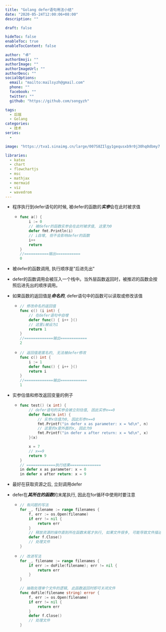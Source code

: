 ```yaml
---
title: "Golang defer语句用法小结"
date: "2020-05-24T12:00:06+08:00"
description: ""

draft: false

hideToc: false
enableToc: true
enableTocContent: false

author: "卓"
authorEmoji: ""
authorImage: ""
authorImageUrl: ""
authorDesc: ""
socialOptions:
  email: "mailto:mailsyzh@gmail.com"
  phone: ""
  facebook: ""
  twitter: ""
  github: "https://github.com/songyzh"

tags:
  - 后端
  - Golang
categories:
  - 技术
series:
  -

image: "https://tva1.sinaimg.cn/large/007S8ZIlgy1gequsxb9r0j30hq0dbmy7.jpg"

libraries:
  - katex
  - chart
  - flowchartjs
  - msc
  - mathjax
  - mermaid
  - viz
  - wavedrom
---
```


-   程序执行到defer语句的时候, 被defer的函数的***实参***会在此时被求值

    -   ```go
        func a() {
            i := 0
            // 被defer的函数实参会在此时被求值, 这里为0
            defer fmt.Println(i)
            // i自增, 但不会影响defer的函数
            i++
            return
        }
        //===========输出===========
        0
        ```

-   被defer的函数调用, 执行顺序是"后进先出"

-   defer的函数调用会被压入一个栈中。当外层函数返回时，被推迟的函数会按照后进先出的顺序调用。

-   如果函数的返回值是***命名的***, defer语句中的函数可以读取或修改该值

    -   ```go
        // 修改命名的返回值
        func c() (i int) {
            // 在defer语句中自增
            defer func() { i++ }()
            // 这里i被设为1
            return 1
        }
        //=============输出============
        2
        ```

    -   ```go
        // 返回值是匿名的, 无法被defer修改
        func c() int {
            i := 1
            defer func() { i++ }()
            return i
        }
        //=============输出============
        1
        ```


-   实参估值和修改返回变量的例子

    -   ```go
        func test() (x int) {
            // defer语句的实参会被立刻估值, 因此实参x==0
            defer func(n int) {
                // 实参x估值为0, 因此形参n==0
                fmt.Printf("in defer x as parameter: x = %d\n", n)
                // 这里的x是外面的x, 因此为9
                fmt.Printf("in defer x after return: x = %d\n", x)
            }(x)

            x = 7
            // x==9
            return 9
        }
        // =============执行结果==============
        in defer x as parameter: x = 0
        in defer x after return: x = 9
        ```

-   最好在获取资源之后, 立刻调用defer

-   defer在***其所在的函数***的末尾执行, 因此在for循环中使用时要注意

    -   ```go
        // 有问题的写法
        for _, filename := range filenames {
            f, err := os.Open(filename)
            if err != nil {
                return err
            }
            // 释放资源的操作直到所在函数末尾才执行, 如果文件很多, 可能导致文件描述符用尽
            defer f.Close()
            // 处理文件
        }
        ```


    -   ```go
        // 改进写法
        for _, filename := range filenames {
            if err := doFile(filename); err != nil {
                return err
            }
        }

        // 抽取处理单个文件的逻辑, 此函数返回时即可关闭文件
        func doFile(filename string) error {
            f, err := os.Open(filename)
            if err != nil {
                return err
            }
            defer f.Close()
            // 处理文件
        }
        ```


